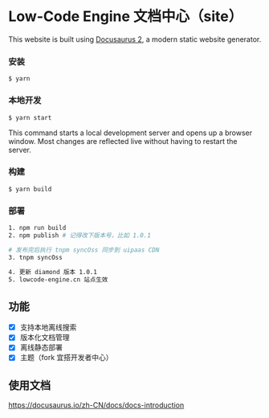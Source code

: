 # Low-Code Engine 文档中心（site）

This website is built using [Docusaurus 2](https://docusaurus.io/), a modern static website generator.

### 安装

```
$ yarn
```

### 本地开发

```
$ yarn start
```

This command starts a local development server and opens up a browser window. Most changes are reflected live without having to restart the server.

### 构建

```
$ yarn build
```

### 部署
```bash
1. npm run build
2. npm publish # 记得改下版本号，比如 1.0.1

# 发布完后执行 tnpm syncOss 同步到 uipaas CDN
3. tnpm syncOss

4. 更新 diamond 版本 1.0.1
5. lowcode-engine.cn 站点生效
```


## 功能
- [x] 支持本地离线搜索
- [x] 版本化文档管理
- [x] 离线静态部署
- [x] 主题（fork 宜搭开发者中心）

## 使用文档
https://docusaurus.io/zh-CN/docs/docs-introduction
